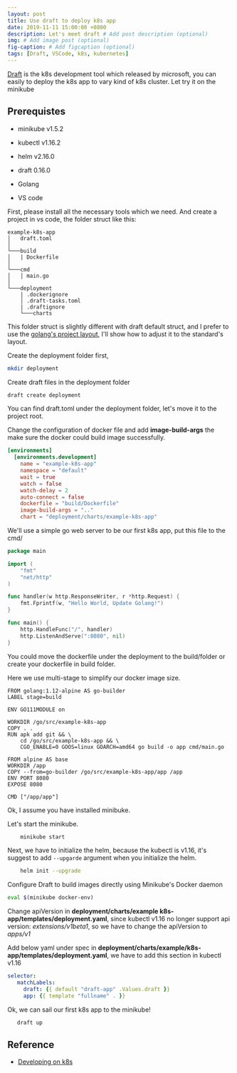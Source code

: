 ```yaml
---
layout: post
title: Use draft to deploy k8s app
date: 2019-11-11 15:00:00 +0800
description: Let's meet draft # Add post description (optional)
img: # Add image post (optional)
fig-caption: # Add figcaption (optional)
tags: [Draft, VSCode, k8s, kubernetes]
---
```


[Draft](https://github.com/Azure/draft) is the k8s development tool which released by microsoft, you can easily to deploy the k8s app to vary kind of k8s cluster. Let try it on the minikube

## Prerequistes

* minikube v1.5.2

* kubectl v1.16.2

* helm v2.16.0

* draft 0.16.0

* Golang

* VS code


First, please install all the necessary tools which we need.
And create a project in vs code, the folder struct like this:

```
example-k8s-app
│   draft.toml    
│
└───build
│   | Dockerfile
│   
└───cmd
│   │ main.go
│   
└───deployment
    | .dockerignore
    │ .draft-tasks.toml
    | .draftignore
    └───charts
```

This folder struct is slightly different with draft default struct, and I prefer to use the [golang's project layout](https://github.com/golang-standards/project-layout), I'll show how to adjust it to the standard's layout. 

Create the deployment folder first,

```sh
mkdir deployment
```

Create draft files in the deployment folder

```sh
draft create deployment
```

You can find draft.toml under the deployment folder, let's move it to the project root.

Change the configuration of docker file and add **image-build-args** the make sure the docker could build image successfully.

```toml
[environments]
  [environments.development]
    name = "example-k8s-app"
    namespace = "default"
    wait = true
    watch = false
    watch-delay = 2
    auto-connect = false
    dockerfile = "build/Dockerfile"
    image-build-args = ".."
    chart = "deployment/charts/example-k8s-app"
```


We'll use a simple go web server to be our first k8s app, put this file to the cmd/

```go
package main

import (
	"fmt"
	"net/http"
)

func handler(w http.ResponseWriter, r *http.Request) {
	fmt.Fprintf(w, "Hello World, Update Golang!")
}

func main() {
	http.HandleFunc("/", handler)
	http.ListenAndServe(":8080", nil)
}
```

You could move the dockerfile under the deployment to the build/folder or create your dockerfile in build folder.

Here we use multi-stage to simplify our docker image size.

```docker
FROM golang:1.12-alpine AS go-builder
LABEL stage=build

ENV GO111MODULE on

WORKDIR /go/src/example-k8s-app
COPY . .
RUN apk add git && \
    cd /go/src/example-k8s-app && \
    CGO_ENABLE=0 GOOS=linux GOARCH=amd64 go build -o app cmd/main.go

FROM alpine AS base
WORKDIR /app
COPY --from=go-builder /go/src/example-k8s-app/app /app
ENV PORT 8080
EXPOSE 8080

CMD ["/app/app"]
```

Ok, I assume you have installed minibuke.

Let's start the minikube.

```sh
    minikube start
``` 

Next, we have to initialize the helm, because the kubectl is v1.16, it's suggest to add `--upgarde` argument when you initialize the helm.

```sh
    helm init --upgrade
```

Configure Draft to build images directly using Minikube's Docker daemon

```sh
eval $(minikube docker-env)
```

Change apiVersion in **deployment/charts/example k8s-app/templates/deployment.yaml**, since kubectl v1.16 no longer support api version: *extensions/v1beta1*, so we have to change the apiVersion to *apps/v1*

Add below yaml under spec in **deployment/charts/example/k8s-app/templates/deployment.yaml**, we have to add this section in kubectl v1.16

```yaml
selector:
   matchLabels:
     draft: {{ default "draft-app" .Values.draft }}
     app: {{ template "fullname" . }}
```

Ok, we can sail our first k8s app to the minikube!

```sh
   draft up
```


## Reference

* [Developing on k8s](https://kubernetes.io/blog/2018/05/01/developing-on-kubernetes/)